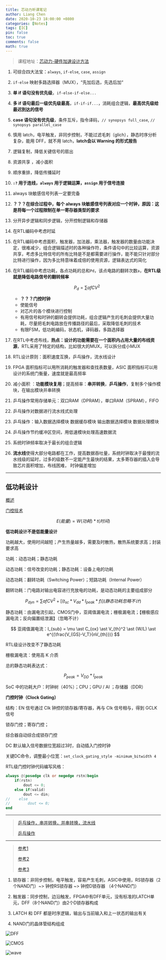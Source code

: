 ```yaml
---
title: 芯动力听课笔记
author: Liang Chen
date: 2020-10-23 18:00:00 +0800
categories: [Notes]
tags: [IC]
pin: false
toc: true
comments: false
math: true
---
```


<head>
    <script src="https://cdn.mathjax.org/mathjax/latest/MathJax.js?config=TeX-AMS-MML_HTMLorMML" type="text/javascript"></script>
    <script type="text/x-mathjax-config">
        MathJax.Hub.Config({
            tex2jax: {
            skipTags: ['script', 'noscript', 'style', 'textarea', 'pre'],
            inlineMath: [['$','$']]
            }
        });
    </script>
</head>

> 课程地址：[芯动力-硬件加速设计方法](https://www.icourse163.org/course/SWJTU-1207492806)

1. 可综合四大法宝：`always`, `if-else`, `case`, `assign`

2. `if-else` 映射多路选择器（MUX），“先加后选，先选后加“

3. **单 if 语句没有优先级**，`if-else-if-else...`

4. **多 if 语句最后一级优先级最高**，`if-if-if...`，消耗组合逻辑，**最高优先级给最迟到达的信号**

5. **case 语句没有优先级**，条件互斥，指令译码，`// synopsys full_case`, `// synopsys parallel_case`

6. 慎用 latch，电平触发，非同步控制，不能过滤毛刺（glich），静态时序分析复杂，能用 DFF，就不用 latch，**latch会以 Warning 的形式报告**

7. 逻辑复制，降低关键信号的扇出

8. 资源共享 ，减小面积

9. 顺序重排，降低传播延时

10. **`:?` 用于连线，`always` 用于逻辑运算，`assign` 用于信号连接**

11. always 块敏感信号列表一定要完备

12. **？？？在综合过程中，每个 always 块敏感信号列表对应一个时钟，原因：这是将每一个过程限制在单一寄存器类型的要求**

13. 分开异步逻辑和同步逻辑，分开控制逻辑和存储器

14. 在RTL编码中考虑时延

15. 在RTL编码中考虑面积，触发器，加法器，乘法器，触发器的数量由功能决定，很难减少，组合逻辑描述时的各种操作符，条件语句中的比较运算，资源共享，考虑多比特信号的所有比特是不是都需要进行操作，能不能只针对部分比特进行操作，因为多比特意味着成倍的使用资源，逻辑表达式的简化

16. 在RTL编码中考虑功耗，各点功耗的总和`Pd`，该点电路的翻转次数`a`，**在RTL级就是降低电路信号的翻转频率**

    $$
    P_d = \sum {afCV^2}
    $$

    - **？？？门控时钟**
    - 使能信号
    - 对芯片的各个模块进行控制
    - 有用信号和时钟的翻转会提供功耗，组合逻辑产生的毛刺会提供大量功耗，尽量把毛刺电路放在传播路径的最后，采取降低毛刺的技术
    - 有限FSM，低功耗编码，状态机，译码器，多路选择器

17. 在RTL中考虑布线，**热点：设计的功能需要在一个面积内占用大量的布线资源**，RTL采用了特定的结构，比如很大的MUX，可以拆分成小MUX

18. RTL设计原则：面积速度互换，乒乓操作，流水线设计

19. FPGA 面积指标可以用所消耗的触发器和查找表数量，ASIC 面积指标可以用设计的系统门衡量，速度就是最高频率

20. 减小面积 ：**功能模块复用**；提高频率：**串并转换**，**乒乓操作**，复制多个操作模块，在输出模块并串转换

21. 乒乓操作常用存储单元：双口RAM（DPRAM），单口RAM（SPRAM），FIFO

22. 乒乓操作对数据进行流水线式处理

23. 乒乓操作：输入数据选择模块 数据缓存模块 输出数据选择模块 数据处理模块 

24. 乒乓操作节约缓冲区空间，用低速模块处理高速数据流

25. 系统时钟频率取决于最长的组合逻辑

26. **流水线**使得大部分电路都在工作，提高数据吞吐量，系统时钟取决于最慢的流水线级的延时，过多的级数不一定能产生最快的结果，太多寄存器的插入会导致芯片面积增加，布线困难， 时钟偏差增加

--------------------------------------------------------------------------------------

## 低功耗设计

[概述](https://zhuanlan.zhihu.com/p/137937714)

[门控技术](https://zhuanlan.zhihu.com/p/139363948)

$$
E(能量) = W(功耗) \ast t(时间)
$$

**低功耗设计不是低能量设计**

功耗越大，使用时间越短；产生热量越多，需要及时散热，散热系统要求高；封装要求高

功耗：动态功耗；静态功耗

动态功耗：信号改变的功耗；静态功耗：设备上电的功耗

动态功耗：翻转功耗（Switching Power）；短路功耗（Internal Power）

翻转功耗：门电路对输出电容进行充放电的功耗，是动态功耗的主要组成部分

$$
P_{dyn} = \sum {afCV^2} + [(t_{sc} \ast V_{dd} \ast I_{peak} \ast f)](静态功耗忽略不计)
$$

静态功耗：由漏电流引起，CMOS门中，亚阈值漏电流；栅极漏电流；【栅极感应漏电流；反向偏置结泄漏】（忽略不计）

$$
亚阈值漏电流：I_{sub} = \mu \ast C_{ox} \ast V_{th}^2 \ast (W/L) \ast e^{(\frac{V_{GS}-V_T}{nV_{th}})}
$$

RTL级设计改变不了静态功耗

栅极漏电流：使用高 K 介质

总的静态功耗表达式：

$$
P_{peak} = V_{DD} \ast I_{peak}
$$

SoC 中的功耗大户：时钟树（40%）；CPU；GPU / AI ；存储器（DDR）

**门控时钟（Clock Gating）**

结构：EN 信号通过 Clk 钟控的锁存器/寄存器，再与 Clk 信号相与，得到 GCLK 信号 

锁存门控；寄存门控；

综合器自动综合成锁存门控

DC 默认输入信号数据位宽超过3时，自动插入门控时钟

关键DC命令，调整最小位宽：`set_clock_gating_style -minimum_bitwidth 4`

RTL级门控时钟代码编写风格：

```verilog
always @(posedge clk or negedge rstn)begin
    if(rstn)
        dout <= 0;
    else if(valid)
        dout <= din;
//    else
//        dout <= 0;
end
```

-------------------------------------------------------------------

> [乒乓操作，串并转换，并串转换，流水线](https://zhuanlan.zhihu.com/p/63279853)
>
> [乒乓操作](https://www.cnblogs.com/lai-jian-tao/p/10796248.html)

--------------------------------------------------------------

> [参考1](https://halftop.github.io/post/verilog-day5/#toc-heading-5)
>
> [参考2](https://blog.csdn.net/phenixyf/article/details/8727775)
> 
> [参考3](https://zhuanlan.zhihu.com/p/34974464)

1. 锁存器：非同步控制，电平触发，容易产生毛刺，ASIC中使用，RS锁存器（2个NAND门）~> 钟控RS锁存器 ~> 钟控D锁存器 （4个NAND门）

2. 触发器：同步控制，边沿触发，FPGA中有DFF单元，没有标准的LATCH单元，DFF（8个NAND门）由2个D锁存器构成

3. LATCH 和 DFF 都是时序逻辑，输出与当前输入和上一状态的输出有关

4. NAND门的晶体管结构组成

![DFF]({{site.url}}/assets/img/notes/DFF.jpg)

![CMOS]({{site.url}}/assets/img/notes/CMOS.jpg)

![wave]({{site.url}}/assets/img/notes/wave.png)

